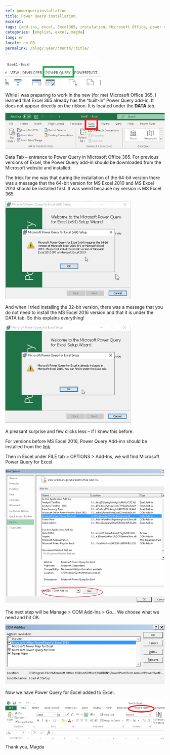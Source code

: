 ```yaml
---
ref: powerqueryinstallation
title: Power Query installation.
excerpt:
tags: [add-ins, excel, Excel365, instalation, Microsoft Office, power query]
categories: [english, excel, magda]
lang: en
locale: en-GB
permalink: /blog/:year/:month/:title/
---
```


![Power Query installation](/assets/images/2020-09-19-power-query-installation_01.jpg)

While I was preparing to work in the new (for me) Microsoft Office 365, I learned that Excel 365 already has the “built-in” Power Query add-in. It does not appear directly on the ribbon. It is located under the **DATA** tab.

![Data Tab – entrance to Power Query in Microsoft Office 365](/assets/images/2020-09-19-power-query-installation_02.png)

Data Tab – entrance to Power Query in Microsoft Office 365.
For previous versions of Excel, the Power Query add-in should be downloaded from the Microsoft website and installed.

The trick for me was that during the installation of the 64-bit version there was a message that the 64-bit version for MS Excel 2010 and MS Excel 2013 should be installed first. It was weird because my version is MS Excel 365.

![Power Query installation](/assets/images/2020-09-19-power-query-installation_03.png)

And when I tried installing the 32-bit version, there was a message that you do not need to install the MS Excel 2016 version and that it is under the DATA tab. So this explains everything!

![Power Query installation](/assets/images/2020-09-19-power-query-installation_04.png)

A pleasant surprise and few clicks less – if I knew this before.

For versions before MS Excel 2016, Power Query Add-inn should be installed from the [link](https://www.microsoft.com/en-us/download/details.aspx?id=39379&CorrelationId=0c93f2ac-c612-4a6f-b4c2-47ffc1828b23).

Then in Excel under FILE tab > OPTIONS > Add-Ins, we will find Microsoft Power Query for Excel

![Power Query installation](/assets/images/2020-09-19-power-query-installation_05.png)

The next step will be Manage > COM Add-Ins > Go…
We choose what we need and hit OK.

![Power Query installation](/assets/images/2020-09-19-power-query-installation_06.png)

Now we have Power Query for Excel added to Excel.

![Power Query Tab in Excel 2013](/assets/images/2020-09-19-power-query-installation_07.png)

Thank you,
Magda
